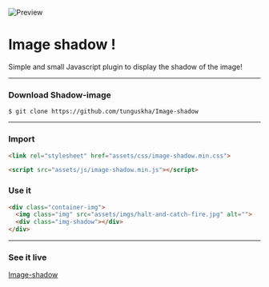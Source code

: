 ![Preview](https://raw.githubusercontent.com/tunguskha/Image-shadow/master/assets/imgs/Preview.jpg)
# Image shadow !

Simple and small Javascript plugin to display the shadow of the image!

---

### Download Shadow-image
```
$ git clone https://github.com/tunguskha/Image-shadow
```

---

### Import
```html
<link rel="stylesheet" href="assets/css/image-shadow.min.css">

<script src="assets/js/image-shadow.min.js"></script>
```

### Use it
```html
<div class="container-img">
  <img class="img" src="assets/imgs/halt-and-catch-fire.jpg" alt="">
  <div class="img-shadow"></div>
</div>
```

---

### See it live
[Image-shadow](https://tunguskha.github.io/Image-shadow/)

